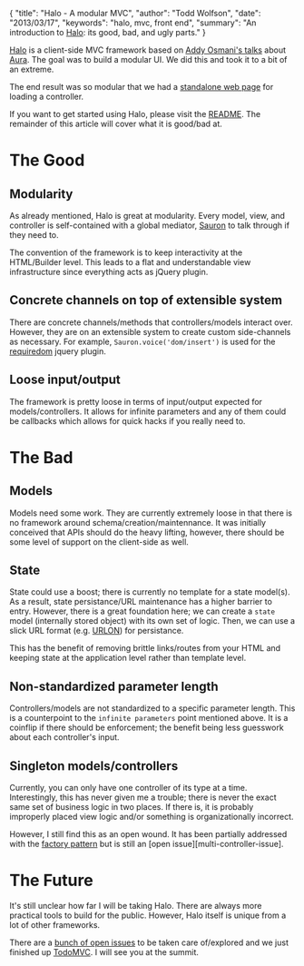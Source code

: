 {
  "title": "Halo - A modular MVC",
  "author": "Todd Wolfson",
  "date": "2013/03/17",
  "keywords": "halo, mvc, front end",
  "summary": "An introduction to [Halo](https://github.com/Ensighten/Halo): its good, bad, and ugly parts."
}

[Halo][Halo] is a client-side MVC framework based on [Addy Osmani's talks][addy-talks] about [Aura][aura]. The goal was to build a modular UI. We did this and took it to a bit of an extreme.

[Halo]: https://github.com/Ensighten/Halo
[addy-talks]: http://addyosmani.com/futureproofjs/
[aura]: https://github.com/aurajs/aura

The end result was so modular that we had a [standalone web page][sandbox] for loading a controller.

[sandbox]: https://github.com/Ensighten/Halo.extras/blob/master/src/pages/sandbox.html

If you want to get started using Halo, please visit the [README][Halo]. The remainder of this article will cover what it is good/bad at.

# The Good

## Modularity
As already mentioned, Halo is great at modularity. Every model, view, and controller is self-contained with a global mediator, [Sauron][Sauron] to talk through if they need to.

[Sauron]: https://github.com/Ensighten/Sauron

The convention of the framework is to keep interactivity at the HTML/Builder level. This leads to a flat and understandable view infrastructure since everything acts as jQuery plugin.

## Concrete channels on top of extensible system
There are concrete channels/methods that controllers/models interact over. However, they are on an extensible system to create custom side-channels as necessary. For example, `Sauron.voice('dom/insert')` is used for the [requiredom][requiredom] jquery plugin.

[requiredom]: https://github.com/Ensighten/Halo.extras/blob/master/src/public/js/requiredom.js

## Loose input/output
The framework is pretty loose in terms of input/output expected for models/controllers. It allows for infinite parameters and any of them could be callbacks which allows for quick hacks if you really need to.

# The Bad

## Models
Models need some work. They are currently extremely loose in that there is no framework around schema/creation/maintennance. It was initially conceived that APIs should do the heavy lifting, however, there should be some level of support on the client-side as well.

## State
State could use a boost; there is currently no template for a state model(s). As a result, state persistance/URL maintenance has a higher barrier to entry. However, there is a great foundation here; we can create a `state` model (internally stored object) with its own set of logic. Then, we can use a slick URL format (e.g. [URLON][URLON]) for persistance.

This has the benefit of removing brittle links/routes from your HTML and keeping state at the application level rather than template level.

[URLON]: http://blog.vjeux.com/2011/javascript/urlon-url-object-notation.html

## Non-standardized parameter length
Controllers/models are not standardized to a specific parameter length. This is a counterpoint to the `infinite parameters` point mentioned above. It is a coinflip if there should be enforcement; the benefit being less guesswork about each controller's input.

## Singleton models/controllers
Currently, you can only have one controller of its type at a time. Interestingly, this has never given me a trouble; there is never the exact same set of business logic in two places. If there is, it is probably improperly placed view logic and/or something is organizationally incorrect.

However, I still find this as an open wound. It has been partially addressed with the [factory pattern][factory] but is still an [open issue][multi-controller-issue].

[factory]: https://github.com/Ensighten/Halo.extras/blob/master/src/controllers/ModalFactory.js
[mutli-controller-issue]: https://github.com/Ensighten/Halo/issues/14

# The Future

It's still unclear how far I will be taking Halo. There are always more practical tools to build for the public. However, Halo itself is unique from a lot of other frameworks.

There are a [bunch of open issues][issues] to be taken care of/explored and we just finished up [TodoMVC][todomvc]. I will see you at the summit.

[issues]: https://github.com/Ensighten/Halo/issues
[todomvc]: https://github.com/addyosmani/todomvc/pull/490
